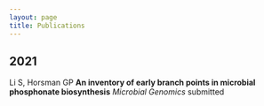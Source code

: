 ```yaml
---
layout: page
title: Publications
---
```



## 2021

Li S, Horsman GP **An inventory of early branch points in microbial phosphonate biosynthesis** *Microbial Genomics* submitted
